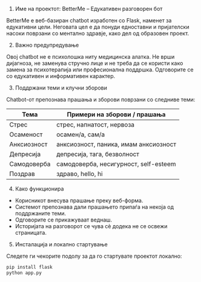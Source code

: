 1. Име на проектот: BetterMe – Едукативен разговорен бот

BetterMe е веб-базиран chatbot изработен со Flask, наменет за едукативни цели. Неговата цел е да понуди едноставни и пријателски насоки поврзани со ментално здравје, како дел од образовен проект.

2. Важно предупредување

Овој chatbot не е психолошка ниту медицинска алатка. Не врши дијагноза, не заменува стручно лице и не треба да се користи како замена за психотерапија или професионална поддршка. Одговорите се со едукативен и информативен карактер.

3. Поддржани теми и клучни зборови

Chatbot-от препознава прашања и зборови поврзани со следниве теми:

| Тема        | Примери на зборови / прашања                     |
|-------------|--------------------------------------------------|
| Стрес       | стрес, напнатост, нервоза                        |
| Осаменост   | осамен/а, сам/а                                  |
| Анксиозност | анксиозност, паника, имам анксиозност           |
| Депресија   | депресија, тага, безволност                     |
| Самодоверба | самодоверба, несигурност, self-esteem           |
| Поздрав     | здраво, hello, hi                                |

4. Како функционира

- Корисникот внесува прашање преку веб-форма.
- Системот препознава дали прашањето припаѓа на некоја од поддржаните теми.
- Одговорите се прикажуваат веднаш.
- Историјата на разговорот се чува сè додека не се освежи страницата.

5. Инсталација и локално стартување

Следете ги чекорите подолу за да го стартувате проектот локално:

```bash
pip install flask
python app.py

